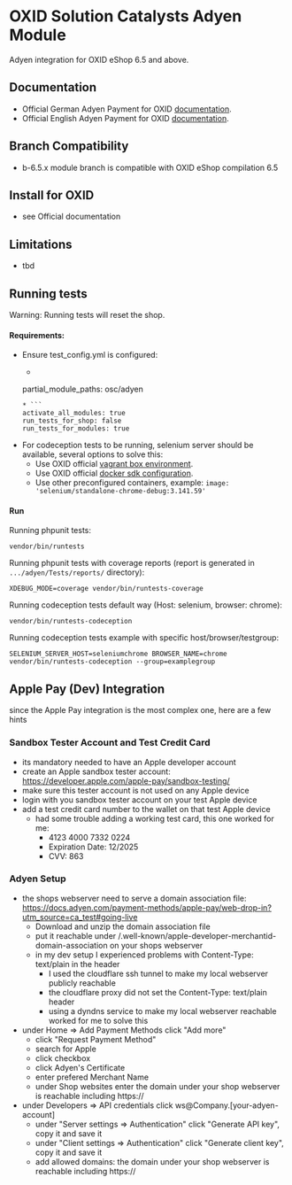 # OXID Solution Catalysts Adyen Module

Adyen integration for OXID eShop 6.5 and above.

## Documentation

* Official German Adyen Payment for OXID [documentation](https://docs.oxid-esales.com/modules/adyen/de/latest/).
* Official English Adyen Payment for OXID [documentation](https://docs.oxid-esales.com/modules/adyen/en/latest/).

## Branch Compatibility

* b-6.5.x module branch is compatible with OXID eShop compilation 6.5

## Install for OXID

* see Official documentation

## Limitations

* tbd

## Running tests

Warning: Running tests will reset the shop.

#### Requirements:
* Ensure test_config.yml is configured:
    * ```
    partial_module_paths: osc/adyen
    ```
    * ```
    activate_all_modules: true
    run_tests_for_shop: false
    run_tests_for_modules: true
    ```
* For codeception tests to be running, selenium server should be available, several options to solve this:
    * Use OXID official [vagrant box environment](https://github.com/OXID-eSales/oxvm_eshop).
    * Use OXID official [docker sdk configuration](https://github.com/OXID-eSales/docker-eshop-sdk).
    * Use other preconfigured containers, example: ``image: 'selenium/standalone-chrome-debug:3.141.59'``

#### Run

Running phpunit tests:
```
vendor/bin/runtests
```

Running phpunit tests with coverage reports (report is generated in ``.../adyen/Tests/reports/`` directory):
```
XDEBUG_MODE=coverage vendor/bin/runtests-coverage
```

Running codeception tests default way (Host: selenium, browser: chrome):
```
vendor/bin/runtests-codeception
```

Running codeception tests example with specific host/browser/testgroup:
```
SELENIUM_SERVER_HOST=seleniumchrome BROWSER_NAME=chrome vendor/bin/runtests-codeception --group=examplegroup
```

## Apple Pay (Dev) Integration
since the Apple Pay integration is the most complex one, here are a few hints
### Sandbox Tester Account and Test Credit Card
- its mandatory needed to have an Apple developer account
- create an Apple sandbox tester account: https://developer.apple.com/apple-pay/sandbox-testing/
- make sure this tester account is not used on any Apple device
- login with you sandbox tester account on your test Apple device
- add a test credit card number to the wallet on that test Apple device
  - had some trouble adding a working test card, this one worked for me: 
    - 4123 4000 7332 0224 
    - Expiration Date: 12/2025 
    - CVV: 863
### Adyen Setup
- the shops webserver need to serve a domain association file: https://docs.adyen.com/payment-methods/apple-pay/web-drop-in?utm_source=ca_test#going-live
  - Download and unzip the domain association file
  - put it reachable under /.well-known/apple-developer-merchantid-domain-association on your shops webserver
  - in my dev setup I experienced problems with Content-Type: text/plain in the header
    - I used the cloudflare ssh tunnel to make my local webserver publicly reachable
    - the cloudflare proxy did not set the Content-Type: text/plain header
    - using a dyndns service to make my local webserver reachable worked for me to solve this
- under Home => Add Payment Methods click "Add more"
  - click "Request Payment Method"
  - search for Apple
  - click checkbox
  - click Adyen's Certificate
  - enter prefered Merchant Name
  - under Shop websites enter the domain under your shop webserver is reachable including https:// 
- under Developers => API credentials click ws@Company.[your-adyen-account]
  - under "Server settings => Authentication" click "Generate API key", copy it and save it
  - under "Client settings => Authentication" click "Generate client key", copy it and save it
  - add allowed domains: the domain under your shop webserver is reachable including https://
